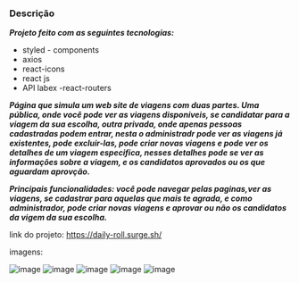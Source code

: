 ### Descrição 
***Projeto feito com as seguintes tecnologias:***
- styled - components
- axios
- react-icons 
- react js
- API labex
-react-routers


***Página que simula um web site de viagens com duas partes. Uma pública, onde você pode ver as viagens disponiveis, se candidatar para a viagem da sua escolha, outra privada, onde apenas pessoas cadastradas podem entrar, nesta o administradr pode ver as viagens já existentes, pode excluir-las, pode criar novas viagens e pode ver os detalhes de um viagem especifica, nesses detalhes pode se ver as informações sobre a viagem, e os candidatos aprovados ou os que aguardam aprovção.***

***Principais funcionalidades: você pode navegar pelas paginas,ver as viagens, se cadastrar para aquelas que mais te agrada, e como administrador, pode criar novas viagens e aprovar ou não os candidatos da vigem da sua escolha.***

link do projeto:
https://daily-roll.surge.sh/

imagens: 

![image](https://cdn.discordapp.com/attachments/552365579638538241/920060465881690133/labex3.png)
![image](https://cdn.discordapp.com/attachments/552365579638538241/920060466120769556/labex4.png)
![image](https://cdn.discordapp.com/attachments/552365579638538241/920060466577932359/labex5.png)
![image](https://cdn.discordapp.com/attachments/552365579638538241/920060465676161064/labex2.png)
![image](https://cdn.discordapp.com/attachments/552365579638538241/920060465382555648/labex1.png)